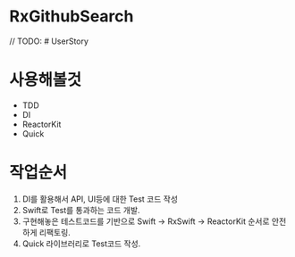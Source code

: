 # RxGithubSearch

// TODO: # UserStory

# 사용해볼것

- TDD
- DI
- ReactorKit
- Quick

# 작업순서

1. DI를 활용해서 API, UI등에 대한 Test 코드 작성
2. Swift로 Test를 통과하는 코드 개발.
3. 구현해놓은 테스트코드를 기반으로 Swift -> RxSwift -> ReactorKit 순서로 안전하게 리팩토링.
4. Quick 라이브러리로 Test코드 작성.
